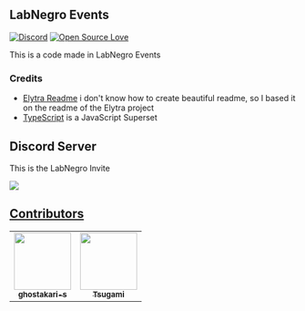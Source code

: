 ## LabNegro Events

[![Discord](https://img.shields.io/discord/425864977996578816?label=Discord)](discord.gg/AcmhNjG)
[![Open Source Love](https://badges.frapsoft.com/os/v1/open-source.png?v=103)](https://github.com/ellerbrock/open-source-badges/)

This is a code made in LabNegro Events

### Credits

  * [Elytra Readme](https://github.com/Elytra-Server/Elytra/blob/develop/README.md) i don't know how to create beautiful readme, so I based it on the readme of the Elytra project
  * [TypeScript](https://github.com/microsoft/TypeScript) is a JavaScript Superset

## Discord Server
  This is the LabNegro Invite
  <td align="center"><a href="discord.gg/AcmhNjG"> <img src="https://invidget.switchblade.xyz/AcmhNjG">

## Contributors

<!-- ALL-CONTRIBUTORS-LIST:START - Do not remove or modify this section -->
<!-- prettier-ignore-start -->
<!-- markdownlint-disable -->
<table>
  <tr>
    <td align="center"><a href="https://github.com/ghostakari-s"><img src="https://avatars1.githubusercontent.com/u/54871261?s=400&u=fd380c37859f451bb8735407db0a913426c84b4b&v=4" width="100px;" alt=""/><br /><sub><b>ghostakari-s</b></sub></a>
    <td align="center"><a href="https://github.com/Tsugami"><img src="https://avatars1.githubusercontent.com/u/27602189?s=400&u=79f8cd74a0f97df21aabc9e84524b7f444ec96ca&v=4" width="100px;" alt=""/><br /><sub><b>Tsugami</b></sub></a><br />
  
<!-- markdownlint-enable -->
<!-- prettier-ignore-end -->
<!-- ALL-CONTRIBUTORS-LIST:END -->

